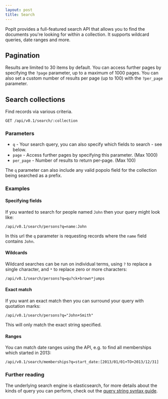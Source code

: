 ```yaml
---
layout: post
title: Search
---
```


PopIt provides a full-featured search API that allows you to find the documents you're looking for within a collection. It supports wildcard queries, date ranges and more.

## Pagination

Results are limited to 30 items by default. You can access further pages by specifying the `?page` parameter, up to a maximum of 1000 pages. You can also set a custom number of results per page (up to 100) with the `?per_page` parameter.

## Search collections

Find records via various criteria.

    GET /api/v0.1/search/:collection

### Parameters

- `q` - Your search query, you can also specify which fields to search - see below.
- `page` - Access further pages by specifying this parameter. (Max 1000)
- `per_page` - Number of results to return per-page. (Max 100)

The `q` parameter can also include any valid popolo field for the collection being searched as a prefix.

### Examples

#### Specifying fields

If you wanted to search for people named `John` then your query might look like:

    /api/v0.1/search/persons?q=name:John

In this url the `q` parameter is requesting records where the `name` field contains `John`.

#### Wildcards

Wildcard searches can be run on individual terms, using `?` to replace a single character, and `*` to replace zero or more characters:

    /api/v0.1/search/persons?q=qu?ck+brown*jumps

#### Exact match

If you want an exact match then you can surround your query with quotation marks:

    /api/v0.1/search/persons?q="John+Smith"

This will only match the exact string specified.

#### Ranges

You can match date ranges using the API, e.g. to find all memberships which started in 2013:

    /api/v0.1/search/memberships?q=start_date:[2013/01/01+TO+2013/12/31]

### Further reading

The underlying search engine is elasticsearch, for more details about the kinds of query you can perform, check out the [query string syntax guide](http://www.elasticsearch.org/guide/en/elasticsearch/reference/current/query-dsl-query-string-query.html#query-string-syntax).
